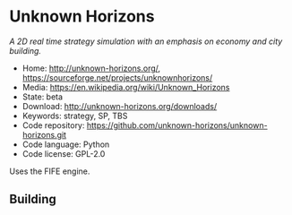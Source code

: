 # Unknown Horizons

_A 2D real time strategy simulation with an emphasis on economy and city building._

- Home: http://unknown-horizons.org/, https://sourceforge.net/projects/unknownhorizons/
- Media: https://en.wikipedia.org/wiki/Unknown_Horizons
- State: beta
- Download: http://unknown-horizons.org/downloads/
- Keywords: strategy, SP, TBS
- Code repository: https://github.com/unknown-horizons/unknown-horizons.git
- Code language: Python
- Code license: GPL-2.0

Uses the FIFE engine.

## Building

